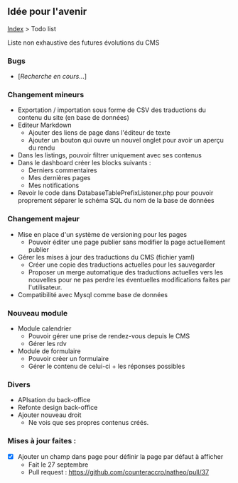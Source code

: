 ## Idée pour l'avenir

[Index](../index.md) > Todo list

Liste non exhaustive des futures évolutions du CMS

### Bugs
* [*Recherche en cours*...]

### Changement mineurs
* Exportation / importation sous forme de CSV des traductions du contenu du site (en base de données)
* Editeur Markdown
  * Ajouter des liens de page dans l'éditeur de texte
  * Ajouter un bouton qui ouvre un nouvel onglet pour avoir un aperçu du rendu
* Dans les listings, pouvoir filtrer uniquement avec ses contenus
* Dans le dashboard créer les blocks suivants :
  * Derniers commentaires
  * Mes dernières pages
  * Mes notifications
* Revoir le code dans DatabaseTablePrefixListener.php pour pouvoir proprement séparer le schéma SQL du nom de la base de données

### Changement majeur
* Mise en place d'un système de versioning pour les pages
  * Pouvoir éditer une page publier sans modifier la page actuellement publier
* Gérer les mises à jour des traductions du CMS (fichier yaml)
  * Créer une copie des traductions actuelles pour les sauvegarder
  * Proposer un merge automatique des traductions actuelles vers les nouvelles pour ne pas perdre les éventuelles modifications faites par l'utilisateur.
* Compatibilité avec Mysql comme base de données

### Nouveau module
* Module calendrier
  * Pouvoir gérer une prise de rendez-vous depuis le CMS
  * Gérer les rdv
* Module de formulaire
  * Pouvoir créer un formulaire
  * Gérer le contenu de celui-ci + les réponses possibles

### Divers
 * APIsation du back-office
 * Refonte design back-office
 * Ajouter nouveau droit
   * Ne vois que ses propres contenus créés.

### Mises à jour faites :
* [x] Ajouter un champ dans page pour définir la page par défaut à afficher
  * Fait le 27 septembre
  * Pull request : https://github.com/counteraccro/natheo/pull/37